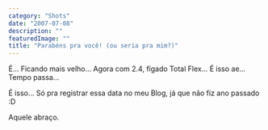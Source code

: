 ```yaml
---
category: "Shots"
date: "2007-07-08"
description: ""
featuredImage: ""
title: "Parabéns pra você! (ou seria pra mim?)"
---
```


 

<script type="text/javascript">
<!--
	var flashVideolog = new Flash("http://www.videolog.tv/swf/player_externo.swf?prefix=videos&amp;v=dd/70/130469&amp;id_video=130469'", "videolog0004", "425", "342");
	flashVideolog.write();
-->
</script>

 

	  

É... Ficando mais velho... Agora com 2.4, fígado Total Flex... É isso ae... Tempo passa...

É isso... Só pra registrar essa data no meu Blog, já que não fiz ano passado :D

Aquele abraço.
